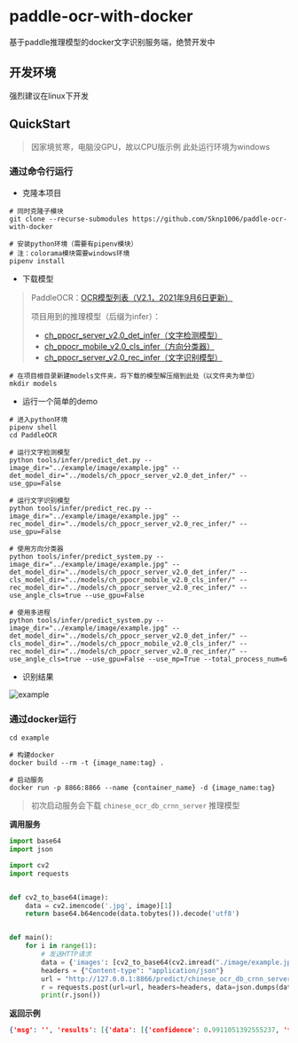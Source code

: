 # paddle-ocr-with-docker
基于paddle推理模型的docker文字识别服务端，绝赞开发中

## 开发环境

强烈建议在linux下开发

## QuickStart

> 因家境贫寒，电脑没GPU，故以CPU版示例
> 此处运行环境为windows

### 通过命令行运行

- 克隆本项目

```shell
# 同时克隆子模块
git clone --recurse-submodules https://github.com/Sknp1006/paddle-ocr-with-docker

# 安装python环境（需要有pipenv模块）
# 注：colorama模块需要windows环境
pipenv install
```

- 下载模型

> PaddleOCR：[OCR模型列表（V2.1，2021年9月6日更新）](https://github.com/PaddlePaddle/PaddleOCR/blob/release/2.3/doc/doc_ch/models_list.md) 
>
> 项目用到的推理模型（后缀为infer）：
>
> - [ch_ppocr_server_v2.0_det_infer（文字检测模型）](https://paddleocr.bj.bcebos.com/dygraph_v2.0/ch/ch_ppocr_server_v2.0_det_infer.tar) 
> - [ch_ppocr_mobile_v2.0_cls_infer（方向分类器）](https://paddleocr.bj.bcebos.com/dygraph_v2.0/ch/ch_ppocr_mobile_v2.0_cls_infer.tar) 
> - [ch_ppocr_server_v2.0_rec_infer（文字识别模型）](https://paddleocr.bj.bcebos.com/dygraph_v2.0/ch/ch_ppocr_server_v2.0_rec_infer.tar) 

```shell
# 在项目根目录新建models文件夹，将下载的模型解压缩到此处（以文件夹为单位）
mkdir models
```

- 运行一个简单的demo

```shell
# 进入python环境
pipenv shell
cd PaddleOCR

# 运行文字检测模型
python tools/infer/predict_det.py --image_dir="../example/image/example.jpg" --det_model_dir="../models/ch_ppocr_server_v2.0_det_infer/" --use_gpu=False

# 运行文字识别模型
python tools/infer/predict_rec.py --image_dir="../example/image/example.jpg" --rec_model_dir="../models/ch_ppocr_server_v2.0_rec_infer/" --use_gpu=False

# 使用方向分类器
python tools/infer/predict_system.py --image_dir="../example/image/example.jpg" --det_model_dir="../models/ch_ppocr_server_v2.0_det_infer/" --cls_model_dir="../models/ch_ppocr_mobile_v2.0_cls_infer/" --rec_model_dir="../models/ch_ppocr_server_v2.0_rec_infer/" --use_angle_cls=true --use_gpu=False

# 使用多进程
python tools/infer/predict_system.py --image_dir="../example/image/example.jpg" --det_model_dir="../models/ch_ppocr_server_v2.0_det_infer/" --cls_model_dir="../models/ch_ppocr_mobile_v2.0_cls_infer/" --rec_model_dir="../models/ch_ppocr_server_v2.0_rec_infer/" --use_angle_cls=true --use_gpu=False --use_mp=True --total_process_num=6
```

- 识别结果

![example](https://user-images.githubusercontent.com/41496773/143424123-c8f70f25-73bd-49a0-a017-3e2f959c02f2.jpg)

### 通过docker运行

```shell
cd example

# 构建docker
docker build --rm -t {image_name:tag} .

# 启动服务
docker run -p 8866:8866 --name {container_name} -d {image_name:tag}
```

> 初次启动服务会下载 `chinese_ocr_db_crnn_server` 推理模型

**调用服务**

```python
import base64
import json

import cv2
import requests


def cv2_to_base64(image):
    data = cv2.imencode('.jpg', image)[1]
    return base64.b64encode(data.tobytes()).decode('utf8')


def main():
    for i in range(1):
        # 发送HTTP请求
        data = {'images': [cv2_to_base64(cv2.imread("./image/example.jpg"))]}
        headers = {"Content-type": "application/json"}
        url = "http://127.0.0.1:8866/predict/chinese_ocr_db_crnn_server"
        r = requests.post(url=url, headers=headers, data=json.dumps(data))
        print(r.json())
```

**返回示例**

```json
{'msg': '', 'results': [{'data': [{'confidence': 0.9911051392555237, 'text': '又不是不能用', 'text_box_position': [[138, 270], [389, 270], [389, 310], [138, 310]]}], 'save_path': ''}], 'status': '000'}
```


